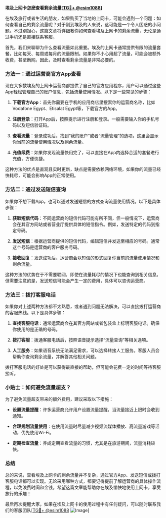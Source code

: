 **埃及上网卡怎麽查看剩余流量[[TG💪+ @esim1088](https://t.me/s/esim1088)]**

在埃及旅行或者生活的朋友，如果购买了当地的上网卡，可能会遇到一个问题：如何查看自己的剩余流量呢？对于刚到埃及的人来说，这可能是一个令人困惑的小问题。不过别担心，这篇文章将详细教你如何查看埃及上网卡的剩余流量，无论是通过手机还是直接联系客服。

首先，我们来聊聊为什么查看流量如此重要。埃及的上网卡通常提供有限的流量套餐，比如每天、每周或每月的流量限制。如果你不小心用超了流量，可能会被额外收费，甚至断网。因此，及时查看剩余流量是非常必要的。

### 方法一：通过运营商官方App查看

现在大多数埃及的上网卡运营商都提供了自己的官方应用程序，用户可以通过这些App轻松管理自己的账户信息，包括流量使用情况。以下是一些常见的步骤：

1. **下载官方App**：首先你需要在手机的应用商店里搜索你的运营商名称，比如Vodafone Egypt、Etisalat Egypt等，下载官方的App。
   
2. **注册登录**：打开App后，按照提示进行注册和登录。一般需要输入你的手机号码以及短信验证码。

3. **查看流量**：登录成功后，找到“我的账户”或者“流量管理”的选项，这里会显示你当前的流量使用情况以及剩余流量。

4. **充值续费**：如果你发现流量快用完了，可以直接在App内选择合适的套餐进行充值，方便快捷。

这种方法的优点是直观且实时更新，缺点是需要依赖网络环境，如果你的流量已经快耗尽，可能会影响App的正常使用。

### 方法二：通过发送短信查询

如果你不想下载App，也可以通过发送短信的方式查询流量使用情况。以下是具体步骤：

1. **获取短信代码**：不同运营商的短信代码可能有所不同，但一般情况下，运营商会在其官方网站或者营业厅提供具体的短信指令。例如，发送特定的代码到指定号码。

2. **发送短信**：根据运营商提供的短信代码，编辑短信并发送至相应的号码。通常这个号码是运营商的客户服务号码。

3. **接收回复**：发送成功后，运营商会以短信的形式回复你当前的流量使用情况和剩余流量。

这种方法的优势在于不需要联网，即使在流量耗尽的情况下也能查询到相关信息。但需要注意的是，发送短信可能会产生一定的费用，具体可以咨询运营商。

### 方法三：拨打客服电话

如果你对上述两种方法都不太熟悉，或者遇到问题无法解决，可以直接拨打运营商的客服热线。以下是具体步骤：

1. **查找客服电话**：通常运营商会在其官方网站或者包装盒上标明客服电话。确保你使用的是正确的号码。

2. **拨打客服**：拨通客服电话后，按照语音提示选择“流量查询”等相关选项。

3. **人工服务**：如果语音系统无法满足需求，可以选择转接人工服务。客服人员会帮助你查询剩余流量，并解答其他相关问题。

拨打客服电话的好处是可以获得最直接的帮助，但可能会花费一定的时间等待客服接听。

### 小贴士：如何避免流量超支？

为了避免流量超支带来的额外费用，建议采取以下措施：

- **设置流量提醒**：许多运营商允许用户设置流量提醒，当流量接近上限时会收到通知。
  
- **合理规划流量使用**：在使用流量时尽量减少视频流媒体播放、高流量游戏等活动，优先使用Wi-Fi。

- **定期检查流量**：养成定期查看流量的习惯，尤其是在旅游期间，流量消耗较快。

### 总结

总的来说，查看埃及上网卡的剩余流量并不复杂，通过官方App、发送短信或拨打客服电话都可以实现。无论采用哪种方式，都要记得提前了解运营商的具体操作流程，以免浪费时间和金钱。希望这篇文章能帮助你在埃及愉快地使用上网卡，享受旅行的乐趣！

最后再次提醒大家，如果在埃及上网卡的使用过程中有任何疑问，可以随时联系我们的客服团队[[TG💪+ @esim1088](https://t.me/s/esim1088) ![Image](https://i.postimg.cc/4NQfJmqS/Snipaste-2025-05-13-00-14-12.png)]